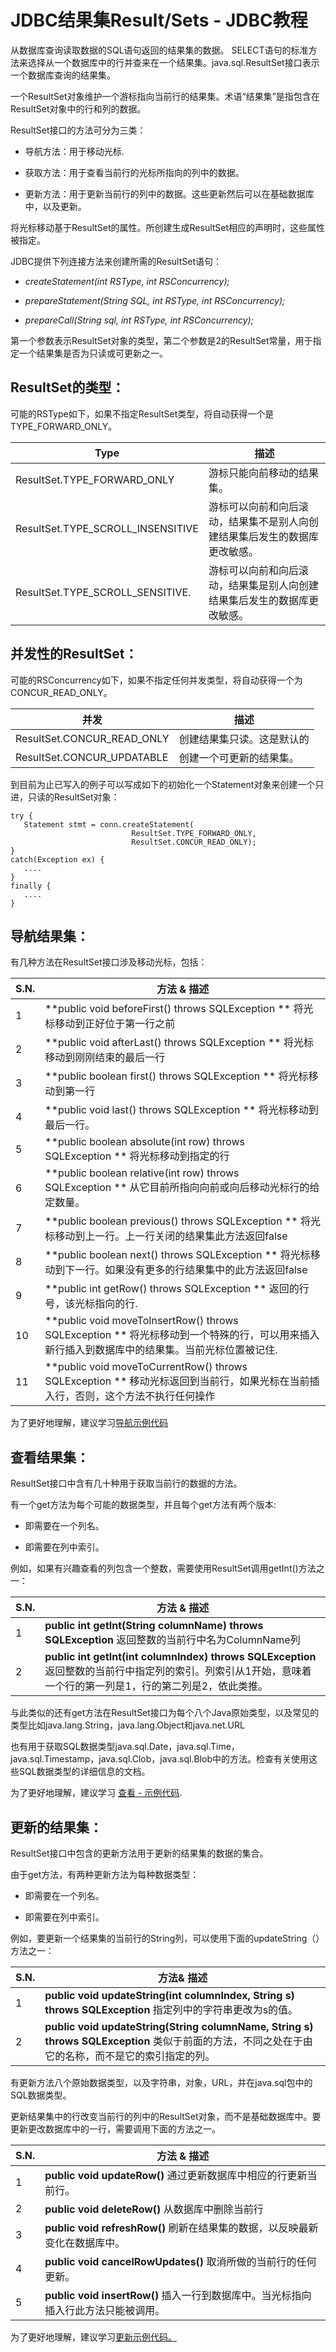 # JDBC结果集Result/Sets - JDBC教程

从数据库查询读取数据的SQL语句返回的结果集的数据。 SELECT语句的标准方法来选择从一个数据库中的行并查来在一个结果集。java.sql.ResultSet接口表示一个数据库查询的结果集。

一个ResultSet对象维护一个游标指向当前行的结果集。术语“结果集”是指包含在ResultSet对象中的行和列的数据。

ResultSet接口的方法可分为三类：

*   导航方法：用于移动光标.

*   获取方法：用于查看当前行的光标所指向的列中的数据。

*   更新方法：用于更新当前行的列中的数据。这些更新然后可以在基础数据库中，以及更新。

将光标移动基于ResultSet的属性。所创建生成ResultSet相应的声明时，这些属性被指定。

JDBC提供下列连接方法来创建所需的ResultSet语句：

*   _createStatement(int RSType, int RSConcurrency);_

*   _prepareStatement(String SQL, int RSType, int RSConcurrency);_

*   _prepareCall(String sql, int RSType, int RSConcurrency);_

第一个参数表示ResultSet对象的类型，第二个参数是2的ResultSet常量，用于指定一个结果集是否为只读或可更新之一。

## ResultSet的类型：

可能的RSType如下，如果不指定ResultSet类型，将自动获得一个是TYPE_FORWARD_ONLY。

| Type | 描述 |
| --- | --- |
| ResultSet.TYPE_FORWARD_ONLY | 游标只能向前移动的结果集。 |
| ResultSet.TYPE_SCROLL_INSENSITIVE | 游标可以向前和向后滚动，结果集不是别人向创建结果集后发生的数据库更改敏感。 |
| ResultSet.TYPE_SCROLL_SENSITIVE. | 游标可以向前和向后滚动，结果集是别人向创建结果集后发生的数据库更改敏感。 |

## 并发性的ResultSet：

可能的RSConcurrency如下，如果不指定任何并发类型，将自动获得一个为CONCUR_READ_ONLY。

| 并发 | 描述 |
| --- | --- |
| ResultSet.CONCUR_READ_ONLY | 创建结果集只读。这是默认的 |
| ResultSet.CONCUR_UPDATABLE | 创建一个可更新的结果集。 |

到目前为止已写入的例子可以写成如下的初始化一个Statement对象来创建一个只进，只读的ResultSet对象：

```
try {
   Statement stmt = conn.createStatement(
                           ResultSet.TYPE_FORWARD_ONLY,
                           ResultSet.CONCUR_READ_ONLY);
}
catch(Exception ex) {
   ....
}
finally {
   ....
}
```

## 导航结果集：

有几种方法在ResultSet接口涉及移动光标，包括：

| S.N. | 方法 & 描述 |
| --- | --- |
| 1 | **public void beforeFirst() throws SQLException ** 将光标移动到正好位于第一行之前 |
| 2 | **public void afterLast() throws SQLException ** 将光标移动到刚刚结束的最后一行 |
| 3 | **public boolean first() throws SQLException ** 将光标移动到第一行 |
| 4 | **public void last() throws SQLException ** 将光标移动到最后一行。 |
| 5 | **public boolean absolute(int row) throws SQLException ** 将光标移动到指定的行 |
| 6 | **public boolean relative(int row) throws SQLException ** 从它目前所指向向前或向后移动光标行的给定数量。 |
| 7 | **public boolean previous() throws SQLException ** 将光标移动到上一行。上一行关闭的结果集此方法返回false |
| 8 | **public boolean next() throws SQLException ** 将光标移动到下一行。如果没有更多的行结果集中的此方法返回false |
| 9 | **public int getRow() throws SQLException ** 返回的行号，该光标指向的行. |
| 10 | **public void moveToInsertRow() throws SQLException ** 将光标移动到一个特殊的行，可以用来插入新行插入到数据库中的结果集。当前光标位置被记住. |
| 11 | **public void moveToCurrentRow() throws SQLException ** 移动光标返回到当前行，如果光标在当前插入行，否则，这个方法不执行任何操作 |

为了更好地理解，建议学习[导航示例代码](http://www.yiibai.com/jdbc/navigate-result-sets.html)

## 查看结果集：

ResultSet接口中含有几十种用于获取当前行的数据的方法。

有一个get方法为每个可能的数据类型，并且每个get方法有两个版本:

*   即需要在一个列名。

*   即需要在列中索引。

例如，如果有兴趣查看的列包含一个整数，需要使用ResultSet调用getInt()方法之一：

| S.N. | 方法 & 描述 |
| --- | --- |
| 1 | **public int getInt(String columnName) throws SQLException** 返回整数的当前行中名为ColumnName列 |
| 2 | **public int getInt(int columnIndex) throws SQLException** 返回整数的当前行中指定列的索引。列索引从1开始，意味着一个行的第一列是1，行的第二列是2，依此类推。 |

与此类似的还有get方法在ResultSet接口为每个八个Java原始类型，以及常见的类型比如java.lang.String，java.lang.Object和java.net.URL

也有用于获取SQL数据类型java.sql.Date，java.sql.Time，java.sql.Timestamp，java.sql.Clob，java.sql.Blob中的方法。检查有关使用这些SQL数据类型的详细信息的文档。

为了更好地理解，建议学习 [查看 - 示例代码](http://www.yiibai.com/jdbc/viewing-result-sets.html).

## 更新的结果集：

ResultSet接口中包含的更新方法用于更新的结果集的数据的集合。

由于get方法，有两种更新方法为每种数据类型：

*   即需要在一个列名。

*   即需要在列中索引。

例如，要更新一个结果集的当前行的String列，可以使用下面的updateString（）方法之一：

| S.N. | 方法& 描述 |
| --- | --- |
| 1 | **public void updateString(int columnIndex, String s) throws SQLException** 指定列中的字符串更改为s的值。 |
| 2 | **public void updateString(String columnName, String s) throws SQLException** 类似于前面的方法，不同之处在于由它的名称，而不是它的索引指定的列。 |

有更新方法八个原始数据类型，以及字符串，对象，URL，并在java.sql包中的SQL数据类型。

更新结果集中的行改变当前行的列中的ResultSet对象，而不是基础数据库中。要更新更改数据库中的一行，需要调用下面的方法之一。

| S.N. | 方法 & 描述 |
| --- | --- |
| 1 | **public void updateRow()** 通过更新数据库中相应的行更新当前行。 |
| 2 | **public void deleteRow()** 从数据库中删除当前行 |
| 3 | **public void refreshRow()** 刷新在结果集的数据，以反映最新变化在数据库中。 |
| 4 | **public void cancelRowUpdates()** 取消所做的当前行的任何更新。 |
| 5 | **public void insertRow()** 插入一行到数据库中。当光标指向插入行此方法只能被调用。 |

为了更好地理解，建议学习[更新示例代码。](http://www.yiibai.com/jdbc/updating-result-sets.html)

